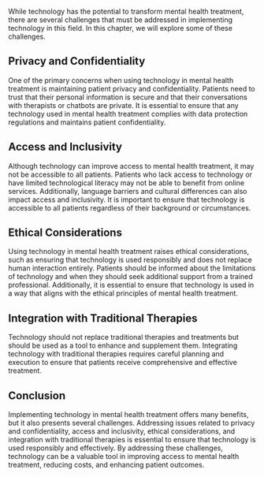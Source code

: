 
While technology has the potential to transform mental health treatment, there are several challenges that must be addressed in implementing technology in this field. In this chapter, we will explore some of these challenges.

Privacy and Confidentiality
---------------------------

One of the primary concerns when using technology in mental health treatment is maintaining patient privacy and confidentiality. Patients need to trust that their personal information is secure and that their conversations with therapists or chatbots are private. It is essential to ensure that any technology used in mental health treatment complies with data protection regulations and maintains patient confidentiality.

Access and Inclusivity
----------------------

Although technology can improve access to mental health treatment, it may not be accessible to all patients. Patients who lack access to technology or have limited technological literacy may not be able to benefit from online services. Additionally, language barriers and cultural differences can also impact access and inclusivity. It is important to ensure that technology is accessible to all patients regardless of their background or circumstances.

Ethical Considerations
----------------------

Using technology in mental health treatment raises ethical considerations, such as ensuring that technology is used responsibly and does not replace human interaction entirely. Patients should be informed about the limitations of technology and when they should seek additional support from a trained professional. Additionally, it is essential to ensure that technology is used in a way that aligns with the ethical principles of mental health treatment.

Integration with Traditional Therapies
--------------------------------------

Technology should not replace traditional therapies and treatments but should be used as a tool to enhance and supplement them. Integrating technology with traditional therapies requires careful planning and execution to ensure that patients receive comprehensive and effective treatment.

Conclusion
----------

Implementing technology in mental health treatment offers many benefits, but it also presents several challenges. Addressing issues related to privacy and confidentiality, access and inclusivity, ethical considerations, and integration with traditional therapies is essential to ensure that technology is used responsibly and effectively. By addressing these challenges, technology can be a valuable tool in improving access to mental health treatment, reducing costs, and enhancing patient outcomes.

